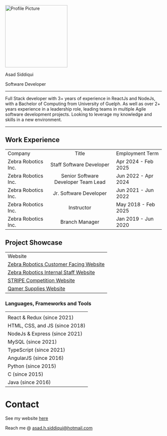 <img src="https://github.com/user-attachments/assets/dcca1f90-abcf-4d2c-b4d9-d2c09e3873f9" alt="Profile Picture" width="200"/>

Asad Siddiqui

Software Developer

---
Full Stack developer with 3+ years of experience in ReactJs and NodeJs, with a Bachelor of Computing from University of Guelph. As well as over 2+ years experience in a leadership role, leading teams in multiple Agile software development projects. Looking to leverage my knowledge and skills in a new environment.

---
## Work Experience
| | | |
| :--- | :---: | --- |
| Company | Title | Employment Term |
| Zebra Robotics Inc. | Staff Software Developer | Apr 2024 - Feb 2025 |
| Zebra Robotics Inc. | Senior Software Developer Team Lead | Jun 2022 - Apr 2024 |
| Zebra Robotics Inc. | Jr. Software Developer | Jun 2021 - Jun 2022 |
| Zebra Robotics Inc. | Instructor | May 2018 - Feb 2025 |
| Zebra Robotics Inc. | Branch Manager | Jan 2019 - Jun 2020 |

## Project Showcase
| |
| :--- |
| Website |
| [Zebra Robotics Customer Facing Website](https://zebrarobotics.com/mississauga) |
| [Zebra Robotics Internal Staff Website](https://portal.zebrarobotics.com) |
| [STRIPE Competition Website](https://www.stripecompetition.com/) |
| [Qamer Supplies Website](https://qamersupplies.com/) |


### Languages, Frameworks and Tools
| |
| :--- |
| |
| React & Redux (since 2021) |
| HTML, CSS, and JS (since 2018) |
| NodeJs & Express (since 2021) |
| MySQL (since 2021) |
| TypeScript (since 2021) |
| AngularJS (since 2016) |
| Python (since 2015) |
| C (since 2015) |
| Java (since 2016) |

# Contact
See my website [here](https://asad310397.github.io/)

Reach me @ <asad.h.siddiqui@hotmail.com>
<!--
**asad310397/asad310397** is a ✨ _special_ ✨ repository because its `README.md` (this file) appears on your GitHub profile.

Here are some ideas to get you started:

- 🔭 I’m currently working on ...
- 🌱 I’m currently learning ...
- 👯 I’m looking to collaborate on ...
- 🤔 I’m looking for help with ...
- 💬 Ask me about ...
- 📫 How to reach me: ...
- 😄 Pronouns: ...
- ⚡ Fun fact: ...
-->
